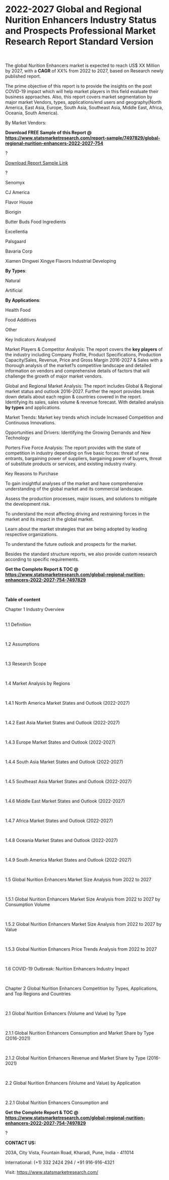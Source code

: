 <h1>2022-2027 Global and Regional Nurition Enhancers Industry Status and Prospects Professional Market Research Report Standard Version</h1><br/><p>The global Nurition Enhancers market is expected to reach US$ XX Million by 2027, with a <strong>CAGR</strong> of XX% from 2022 to 2027, based on Research newly published report.</p>
 
 
 
 <p>The prime objective of this report is to provide the insights on the post COVID-19 impact which will help market players in this field evaluate their business approaches. Also, this report covers market segmentation by major market Vendors, types, applications/end users and geography(North America, East Asia, Europe, South Asia, Southeast Asia, Middle East, Africa, Oceania, South America).</p>
 
 
 
 <p>By Market Vendors:</p>
 
 
 
 <div><b>Download FREE Sample of this Report @ <a href="https://www.statsmarketresearch.com/download-free-sample/7497829/global-regional-nurition-enhancers-2022-2027-754">https://www.statsmarketresearch.com/report-sample/7497829/global-regional-nurition-enhancers-2022-2027-754</a></b></div>
 
 
 
 <p>? </p>
 
 
 
 <p><a href="https://www.statsmarketresearch.com/download-free-sample/7497829/global-regional-nurition-enhancers-2022-2027-754">Download Report Sample Link</a></p>
 
 
 
 <p>? </p>
 
 
 
 <p>Senomyx</p>
 
 
 
 <p>CJ America</p>
 
 
 
 <p>Flavor House</p>
 
 
 
 <p>Biorigin</p>
 
 
 
 <p>Butter Buds Food Ingredients</p>
 
 
 
 <p>Excellentia</p>
 
 
 
 <p>Palsgaard</p>
 
 
 
 <p>Bavaria Corp</p>
 
 
 
 <p>Xiamen Dingwei Xingye Flavors Industrial Developing</p>
 
 
 
 <p><strong>By Types</strong>:</p>
 
 
 
 <p>Natural</p>
 
 
 
 <p>Artificial</p>
 
 
 
 <p><strong><strong>By Applications</strong></strong>:</p>
 
 
 
 <p>Health Food</p>
 
 
 
 <p>Food Additives</p>
 
 
 
 <p>Other</p>
 
 
 
 <p>Key Indicators Analysed</p>
 
 
 
 <p>Market Players & Competitor Analysis: The report covers the <strong>key players</strong> of the industry including Company Profile, Product Specifications, Production Capacity/Sales, Revenue, Price and Gross Margin 2016-2027 & Sales with a thorough analysis of the market?s competitive landscape and detailed information on vendors and comprehensive details of factors that will challenge the growth of major market vendors.</p>
 
 
 
 <p>Global and Regional Market Analysis: The report includes Global & Regional market status and outlook 2016-2027. Further the report provides break down details about each region & countries covered in the report. Identifying its sales, sales volume & revenue forecast. With detailed analysis <strong>by types</strong> and applications.</p>
 
 
 
 <p>Market Trends: Market key trends which include Increased Competition and Continuous Innovations.</p>
 
 
 
 <p>Opportunities and Drivers: Identifying the Growing Demands and New Technology</p>
 
 
 
 <p>Porters Five Force Analysis: The report provides with the state of competition in industry depending on five basic forces: threat of new entrants, bargaining power of suppliers, bargaining power of buyers, threat of substitute products or services, and existing industry rivalry.</p>
 
 
 
 <p>Key Reasons to Purchase</p>
 
 
 
 <p>To gain insightful analyses of the market and have comprehensive understanding of the global market and its commercial landscape.</p>
 
 
 
 <p>Assess the production processes, major issues, and solutions to mitigate the development risk.</p>
 
 
 
 <p>To understand the most affecting driving and restraining forces in the market and its impact in the global market.</p>
 
 
 
 <p>Learn about the market strategies that are being adopted by leading respective organizations.</p>
 
 
 
 <p>To understand the future outlook and prospects for the market.</p>
 
 
 
 <p>Besides the standard structure reports, we also provide custom research according to specific requirements.</p>
 
 
 
 <div><b>Get the Complete Report & TOC @ <a href="https://www.statsmarketresearch.com/global-regional-nurition-enhancers-2022-2027-754-7497829">https://www.statsmarketresearch.com/global-regional-nurition-enhancers-2022-2027-754-7497829</a></b></div>
 
 
 
 <p><br />
 
 <b>Table of content</b></p>
 
 
 
 <p>Chapter 1 Industry Overview<br />
 
 <br />
 
 1.1 Definition<br />
 
 <br />
 
 1.2 Assumptions<br />
 
 <br />
 
 1.3 Research Scope<br />
 
 <br />
 
 1.4 Market Analysis by Regions<br />
 
 <br />
 
 1.4.1 North America Market States and Outlook (2022-2027)<br />
 
 <br />
 
 1.4.2 East Asia Market States and Outlook (2022-2027)<br />
 
 <br />
 
 1.4.3 Europe Market States and Outlook (2022-2027)<br />
 
 <br />
 
 1.4.4 South Asia Market States and Outlook (2022-2027)<br />
 
 <br />
 
 1.4.5 Southeast Asia Market States and Outlook (2022-2027)<br />
 
 <br />
 
 1.4.6 Middle East Market States and Outlook (2022-2027)<br />
 
 <br />
 
 1.4.7 Africa Market States and Outlook (2022-2027)<br />
 
 <br />
 
 1.4.8 Oceania Market States and Outlook (2022-2027)<br />
 
 <br />
 
 1.4.9 South America Market States and Outlook (2022-2027)<br />
 
 <br />
 
 1.5 Global Nurition Enhancers Market Size Analysis from 2022 to 2027<br />
 
 <br />
 
 1.5.1 Global Nurition Enhancers Market Size Analysis from 2022 to 2027 by Consumption Volume<br />
 
 <br />
 
 1.5.2 Global Nurition Enhancers Market Size Analysis from 2022 to 2027 by Value<br />
 
 <br />
 
 1.5.3 Global Nurition Enhancers Price Trends Analysis from 2022 to 2027<br />
 
 <br />
 
 1.6 COVID-19 Outbreak: Nurition Enhancers Industry Impact<br />
 
 <br />
 
 Chapter 2 Global Nurition Enhancers Competition by Types, Applications, and Top Regions and Countries<br />
 
 <br />
 
 2.1 Global Nurition Enhancers (Volume and Value) by Type<br />
 
 <br />
 
 2.1.1 Global Nurition Enhancers Consumption and Market Share by Type (2016-2021)<br />
 
 <br />
 
 2.1.2 Global Nurition Enhancers Revenue and Market Share by Type (2016-2021)<br />
 
 <br />
 
 2.2 Global Nurition Enhancers (Volume and Value) by Application<br />
 
 <br />
 
 2.2.1 Global Nurition Enhancers Consumption and</p>
 
 
 
 <div><b>Get the Complete Report & TOC @ <a href="https://www.statsmarketresearch.com/global-regional-nurition-enhancers-2022-2027-754-7497829">https://www.statsmarketresearch.com/global-regional-nurition-enhancers-2022-2027-754-7497829</a></b></div>
 
 
 
 <p>? </p>
 
 
 
 <p><b>CONTACT US:</b><br />
 
 203A, City Vista, Fountain Road, Kharadi, Pune, India - 411014<br />
 
 International: (+1) 332 2424 294 / +91 916-916-4321<br />
 
 Visit: <a href="https://www.statsmarketresearch.com/">https://www.statsmarketresearch.com/</a></p>